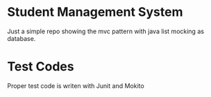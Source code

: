 # Student Management System
Just a simple repo showing the mvc pattern with java list mocking as database.

# Test Codes
Proper test code is writen with Junit and Mokito
